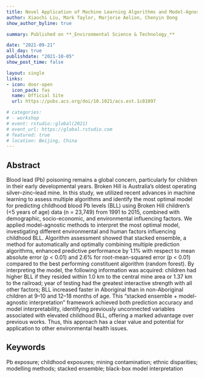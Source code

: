 ```yaml
---
title: Novel Application of Machine Learning Algorithms and Model-Agnostic Methods to Identify Factors Influencing Childhood Blood Lead Levels
author: Xiaochi Liu, Mark Taylor, Marjorie Aelion, Chenyin Dong
show_author_byline: true

summary: Published on **_Environmental Science & Technology_**

date: "2021-09-21"
all_day: true
publishdate: "2021-10-05"
show_post_time: false

layout: single
links:
- icon: door-open
  icon_pack: fas
  name: Official Site
  url: https://pubs.acs.org/doi/10.1021/acs.est.1c01097

# categories: 
# - workshop
# event: rstudio::global(2021)
# event_url: https://global.rstudio.com
# featured: true
# location: Beijing, China
---
```


## Abstract

Blood lead (Pb) poisoning remains a global concern, particularly for children in their early developmental years. Broken Hill is Australia’s oldest operating silver–zinc–lead mine. In this study, we utilized recent advances in machine learning to assess multiple algorithms and identify the most optimal model for predicting childhood blood Pb levels (BLL) using Broken Hill children’s (<5 years of age) data (n = 23,749) from 1991 to 2015, combined with demographic, socio-economic, and environmental influencing factors. We applied model-agnostic methods to interpret the most optimal model, investigating different environmental and human factors influencing childhood BLL. Algorithm assessment showed that stacked ensemble, a method for automatically and optimally combining multiple prediction algorithms, enhanced predictive performance by 1.1% with respect to mean absolute error (p < 0.01) and 2.6% for root-mean-squared error (p < 0.01) compared to the best performing constituent algorithm (random forest). By interpreting the model, the following information was acquired: children had higher BLL if they resided within 1.0 km to the central mine area or 1.37 km to the railroad; year of testing had the greatest interactive strength with all other factors; BLL increased faster in Aboriginal than in non-Aboriginal children at 9–10 and 12–18 months of age. This “stacked ensemble + model-agnostic interpretation” framework achieved both prediction accuracy and model interpretability, identifying previously unconnected variables associated with elevated childhood BLL, offering a marked advantage over previous works. Thus, this approach has a clear value and potential for application to other environmental health issues.



## Keywords

Pb exposure; childhood exposures; mining contamination; ethnic disparities; modelling methods; stacked ensemble; black-box model interpretation
